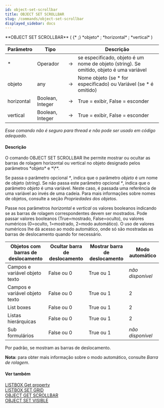 ```yaml
---
id: object-set-scrollbar
title: OBJECT SET SCROLLBAR
slug: /commands/object-set-scrollbar
displayed_sidebar: docs
---
```


<!--REF #_command_.OBJECT SET SCROLLBAR.Syntax-->**OBJECT SET SCROLLBAR** ( {* ;} *objeto* ; *horizontal* ; *vertical* )<!-- END REF-->
<!--REF #_command_.OBJECT SET SCROLLBAR.Params-->
| Parâmetro | Tipo |  | Descrição |
| --- | --- | --- | --- |
| * | Operador | &#8594;  | se especificado, objeto é um nome de objeto (string). Se omitido, objeto é uma variável |
| objeto | any | &#8594;  | Nome objeto (se * for especificado) ou Variável (se * é omitido) |
| horizontal | Boolean, Integer | &#8594;  | True = exibir, False = esconder |
| vertical | Boolean, Integer | &#8594;  | True = exibir, False = esconder |

<!-- END REF-->

*Esse comando não é seguro para thread e não pode ser usado em código adequado.*


#### Descrição 

<!--REF #_command_.OBJECT SET SCROLLBAR.Summary-->O comando OBJECT SET SCROLLBAR lhe permite mostrar ou ocultar as barras de rolagem horizontal ou vertical no objeto designado pelos parâmetros *objeto* e *\**.<!-- END REF-->

Se passa o parâmetro opcional *\**, indica que o parâmetro *objeto* é um nome de objeto (string). Se não passa este parâmetro opcional *\**, indica que o parâmetro *objeto* é uma variável. Neste caso, é passada uma referência de uma variável ao invés de uma cadeia. Para mais informações sobre nomes de objetos, consulte a seção *Propriedades dos objetos*.

Passe nos parâmetros *horizontal* e *vertical* os valores booleanos indicando se as barras de rolagem correspondentes devem ser mostrados. Pode passar valores booleanos (True=mostrado, False=oculto), ou valores numéricos (0=oculto, 1=mostrado, 2=modo automático). O uso de valores numéricos lhe dá acesso ao modo automático, onde só são mostradas as barras de deslocamento quando for necessário.  
  
  
| **Objetos com barras de deslocamento** | **Ocultar barra de deslocamento** | **Mostrar barra de deslocamento** | **Modo automático** |
| -------------------------------------- | --------------------------------- | --------------------------------- | ------------------- |
| Campos e variável objeto texto         | False ou 0                        | True ou 1                         | *não disponível*    |
| Campos e variável objeto texto         | False ou 0                        | True ou 1                         | 2                   |
| List boxes                             | False ou 0                        | True ou 1                         | 2                   |
| Listas hierárquicas                    | False ou 0                        | True ou 1                         | 2                   |
| Sub formulários                        | False ou 0                        | True ou 1                         | *não disponível*    |

 Por padrão, se mostram as barras de deslocamento.

**Nota:** para obter mais informação sobre o modo automático, consulte *Barra de rolagem*.

#### Ver também 

[LISTBOX Get property](listbox-get-property.md)  
[LISTBOX SET GRID](listbox-set-grid.md)  
[OBJECT GET SCROLLBAR](object-get-scrollbar.md)  
[OBJECT SET VISIBLE](object-set-visible.md)  